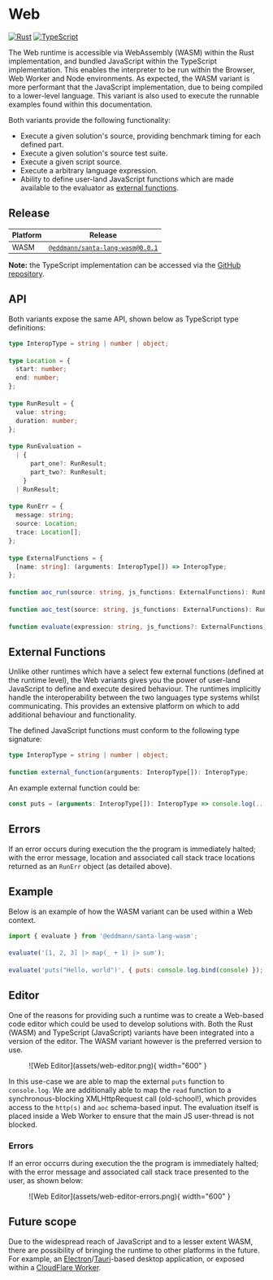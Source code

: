 # Web

[![Rust](https://img.shields.io/badge/rust-%23000000.svg?style=for-the-badge&logo=rust&logoColor=white)](https://github.com/eddmann/santa-lang-rs/tree/main/runtime/wasm) [![TypeScript](https://img.shields.io/badge/typescript-%23007ACC.svg?style=for-the-badge&logo=typescript&logoColor=white)](https://github.com/eddmann/santa-lang-ts/tree/main/src/web)

The Web runtime is accessible via WebAssembly (WASM) within the Rust implementation, and bundled JavaScript within the TypeScript implementation.
This enables the interpreter to be run within the Browser, Web Worker and Node environments.
As expected, the WASM variant is more performant that the JavaScript implementation, due to being compiled to a lower-level language.
This variant is also used to execute the runnable examples found within this documentation.

Both variants provide the following functionality:

- Execute a given solution's source, providing benchmark timing for each defined part.
- Execute a given solution's source test suite.
- Execute a given script source.
- Execute a arbitrary language expression.
- Ability to define user-land JavaScript functions which are made available to the evaluator as [external functions](language.md#external).

## Release

| Platform | Release                                                                                               |
| -------- | ----------------------------------------------------------------------------------------------------- |
| WASM     | [`@eddmann/santa-lang-wasm@0.0.1`](https://github.com/eddmann/santa-lang-rs/pkgs/npm/santa-lang-wasm) |

**Note:** the TypeScript implementation can be accessed via the [GitHub repository](https://github.com/eddmann/santa-lang-ts).

## API

Both variants expose the same API, shown below as TypeScript type definitions:

```typescript
type InteropType = string | number | object;

type Location = {
  start: number;
  end: number;
};

type RunResult = {
  value: string;
  duration: number;
};

type RunEvaluation =
  | {
      part_one?: RunResult;
      part_two?: RunResult;
    }
  | RunResult;

type RunErr = {
  message: string;
  source: Location;
  trace: Location[];
};

type ExternalFunctions = {
  [name: string]: (arguments: InteropType[]) => InteropType;
};

function aoc_run(source: string, js_functions: ExternalFunctions): RunEvaluation | RunErr;

function aoc_test(source: string, js_functions: ExternalFunctions): RunEvaluation | RunErr;

function evaluate(expression: string, js_functions?: ExternalFunctions): string | RunErr;
```

## External Functions

Unlike other runtimes which have a select few external functions (defined at the runtime level), the Web variants gives you the power of user-land JavaScript to define and execute desired behaviour.
The runtimes implicitly handle the interoperability between the two languages type systems whilst communicating.
This provides an extensive platform on which to add additional behaviour and functionality.

The defined JavaScript functions must conform to the following type signature:

```typescript
type InteropType = string | number | object;

function external_function(arguments: InteropType[]): InteropType;
```

An example external function could be:

```js
const puts = (arguments: InteropType[]): InteropType => console.log(...arguments);
```

## Errors

If an error occurs during execution the the program is immediately halted; with the error message, location and associated call stack trace locations returned as an `RunErr` object (as detailed above).

## Example

Below is an example of how the WASM variant can be used within a Web context.

```js
import { evaluate } from '@eddmann/santa-lang-wasm';

evaluate('[1, 2, 3] |> map(_ + 1) |> sum');

evaluate('puts("Hello, world")', { puts: console.log.bind(console) });
```

## Editor

One of the reasons for providing such a runtime was to create a Web-based code editor which could be used to develop solutions with.
Both the Rust (WASM) and TypeScript (JavaScript) variants have been integrated into a version of the editor.
The WASM variant however is the preferred version to use.

<figure markdown>
  ![Web Editor](assets/web-editor.png){ width="600" }
</figure>

In this use-case we are able to map the external `puts` function to `console.log`.
We are additionally able to map the `read` function to a synchronous-blocking XMLHttpRequest call (old-school!), which provides access to the `http(s)` and `aoc` schema-based input.
The evaluation itself is placed inside a Web Worker to ensure that the main JS user-thread is not blocked.

### Errors

If an error occurrs during execution the the program is immediately halted; with the error message and associated call stack trace presented to the user, as shown below:

<figure markdown>
  ![Web Editor](assets/web-editor-errors.png){ width="600" }
</figure>

## Future scope

Due to the widespread reach of JavaScript and to a lesser extent WASM, there are possibility of bringing the runtime to other platforms in the future.
For example, an [Electron](https://www.electronjs.org/)/[Tauri](https://tauri.app/)-based desktop application, or exposed within a [CloudFlare Worker](https://workers.cloudflare.com/).
